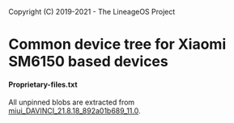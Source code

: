 Copyright (C) 2019-2021 - The LineageOS Project

Common device tree for Xiaomi SM6150 based devices
==============

#### Proprietary-files.txt
All unpinned blobs are extracted from [miui_DAVINCI_21.8.18_892a01b689_11.0](https://bigota.d.miui.com/21.8.18/miui_DAVINCI_21.8.18_892a01b689_11.0.zip).
